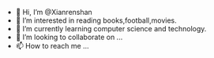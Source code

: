 - 👋 Hi, I’m @Xianrenshan
- 👀 I’m interested in reading books,football,movies.
- 🌱 I’m currently learning computer science and technology.
- 💞️ I’m looking to collaborate on ...
- 📫 How to reach me ...

<!---
Xianrenshan/Xianrenshan is a ✨ special ✨ repository because its `README.md` (this file) appears on your GitHub profile.
You can click the Preview link to take a look at your changes.
--->
